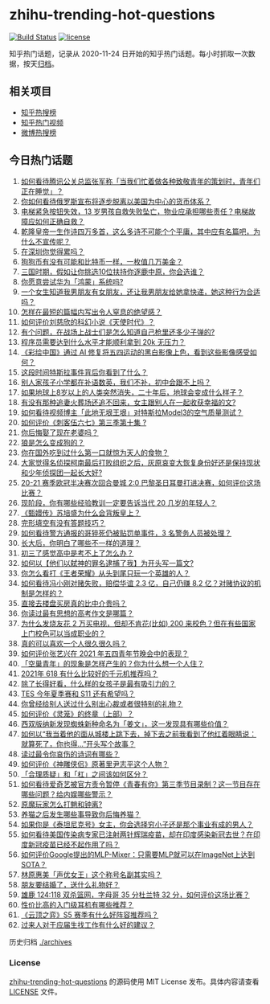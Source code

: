 # zhihu-trending-hot-questions

[![Build Status](https://github.com/justjavac/zhihu-trending-hot-questions/workflows/ci/badge.svg?branch=master)](https://github.com/justjavac/zhihu-trending-hot-questions/actions)
[![license](https://img.shields.io/github/license/justjavac/zhihu-trending-hot-questions)](https://github.com/justjavac/zhihu-trending-hot-questions/blob/master/LICENSE)

知乎热门话题，记录从 2020-11-24 日开始的知乎热门话题。每小时抓取一次数据，按天[归档](./archives)。

## 相关项目

- [知乎热搜榜](https://github.com/justjavac/zhihu-trending-top-search)
- [知乎热门视频](https://github.com/justjavac/zhihu-trending-hot-video)
- [微博热搜榜](https://github.com/justjavac/weibo-trending-hot-search)

## 今日热门话题

<!-- BEGIN -->
<!-- 最后更新时间 Thu May 06 2021 02:09:47 GMT+0800 (China Standard Time) -->

1. [如何看待腾讯公关总监张军称「当我们忙着做各种致敬青年的策划时，青年们正在睡觉」？](https://www.zhihu.com/question/457759935)
2. [你如何看待俄罗斯宣布将逐步脱离以美国为中心的货币体系？](https://www.zhihu.com/question/457750369)
3. [电梯紧急按钮失效，13
   岁男孩自救失败坠亡，物业应承担哪些责任？电梯故障应如何正确自救？](https://www.zhihu.com/question/457831377)
4. [乾隆皇帝一生作诗四万多首，这么多诗不可能个个平庸，其中应有名篇吧，为什么不宣传呢？](https://www.zhihu.com/question/452762954)
5. [在深圳你觉得累吗？](https://www.zhihu.com/question/304838170)
6. [狗狗币有没有可能和比特币一样，一枚值几万美金？](https://www.zhihu.com/question/445598367)
7. [三国时期，假如让你挑选10位扶持你逐鹿中原，你会选谁？](https://www.zhihu.com/question/452687156)
8. [你愿意尝试华为「鸿蒙」系统吗?](https://www.zhihu.com/question/374012496)
9. [一个女生知道我男朋友有女朋友，还让我男朋友给她拿快递，她这种行为合适吗？](https://www.zhihu.com/question/452456284)
10. [怎样在最短的篇幅内写出令人窒息的绝望感？](https://www.zhihu.com/question/39211784)
11. [如何评价刘慈欣的科幻小说《天使时代》？](https://www.zhihu.com/question/50428892)
12. [有个问题，在战场上战士们是怎么知道自己枪里还多少子弹的?](https://www.zhihu.com/question/457546333)
13. [程序员需要达到什么水平才能顺利拿到 20k 无压力？](https://www.zhihu.com/question/47597895)
14. [《彩绘中国》通过 AI
    修复将五四运动的黑白影像上色，看到这些影像感受如何？](https://www.zhihu.com/question/457739121)
15. [这段时间特斯拉事件背后你看到了什么？](https://www.zhihu.com/question/455860663)
16. [别人家孩子小学都在补语数英，我们不补，初中会跟不上吗？](https://www.zhihu.com/question/437581262)
17. [如果地球上8岁以上的人类突然消失，二十年后，地球会变成什么样子？](https://www.zhihu.com/question/456356060)
18. [有没有那种追妻火葬场还追不回来，女主跟别人在一起收获幸福的文?](https://www.zhihu.com/question/408254252)
19. [如何看待视频博主「此地无垠王垠」对特斯拉Model3的空气质量测试？](https://www.zhihu.com/question/457805911)
20. [如何评价《刺客伍六七》第三季第十集 ?](https://www.zhihu.com/question/457898715)
21. [你后悔娶了现在老婆吗？](https://www.zhihu.com/question/315457601)
22. [狼是怎么变成狗的？](https://www.zhihu.com/question/457687785)
23. [你在国外吃到过什么第一口就惊为天人的食物？](https://www.zhihu.com/question/321664580)
24. [大家觉得名侦探柯南最后打败组织之后，灰原哀变大恢复身份好还是保持现状和少年侦探团一起长大好?](https://www.zhihu.com/question/457584898)
25. [20-21 赛季欧冠半决赛次回合曼城 2:0
    巴黎圣日耳曼打进决赛，如何评价这场比赛？](https://www.zhihu.com/question/457863658)
26. [现阶段，你有哪些经验教训一定要告诉当代 20 几岁的年轻人？](https://www.zhihu.com/question/457150056)
27. [《甄嬛传》苏培盛为什么会背叛皇上？](https://www.zhihu.com/question/456242618)
28. [完形填空有没有答题技巧？](https://www.zhihu.com/question/21864589)
29. [如何看待警方通报的哥猝死仍被贴罚单事件，3 名警务人员被处理？](https://www.zhihu.com/question/457851891)
30. [长大后，你明白了哪些不一样的道理？](https://www.zhihu.com/question/45394531)
31. [初三了感觉高中是考不上了怎么办？](https://www.zhihu.com/question/457421531)
32. [如何以【他们以弑神的罪名逮捕了我】为开头写一篇文?](https://www.zhihu.com/question/440187946)
33. [你怎么看打《王者荣耀》从头到尾只玩一个英雄的人？](https://www.zhihu.com/question/299758752)
34. [如何看待冯小刚对赌失败，赔偿华谊 2.3 亿，自己仍赚 8.2
    亿？对赌协议的机制是怎样的？](https://www.zhihu.com/question/457531244)
35. [直接去楼盘买房真的比中介贵吗？](https://www.zhihu.com/question/393131996)
36. [你读过最有思想的高考作文是哪篇？](https://www.zhihu.com/question/316607757)
37. [为什么发烧友花 2 万买电视，但却不肯花(比如) 200
    来校色？但在有些国家上门校色可以当成职业的？](https://www.zhihu.com/question/457647194)
38. [真的可以喜欢一个人很久很久吗？](https://www.zhihu.com/question/457083666)
39. [如何评价张艺兴在 2021 年五四青年节晚会中的表现？](https://www.zhihu.com/question/457808500)
40. [「空巢青年」的现象是怎样产生的？你为什么想一个人住？](https://www.zhihu.com/question/457137124)
41. [2021年 618 有什么比较好的千元机推荐吗？](https://www.zhihu.com/question/457282188)
42. [除了长得好看，什么样的女孩子是最有吸引力的？](https://www.zhihu.com/question/432679628)
43. [TES 今年夏季赛和 S11 还有希望吗？](https://www.zhihu.com/question/454359571)
44. [你曾经给别人送过什么别出心裁或者很特别的礼物？](https://www.zhihu.com/question/23207256)
45. [如何评价《灵笼》的终章（上部）？](https://www.zhihu.com/question/457072944)
46. [西双版纳新发现蜘蛛新种命名为「姜文」，这一发现具有哪些价值？](https://www.zhihu.com/question/457371552)
47. [如何以“我当着他的面从城楼上跳下去，掉下去之前我看到了他红着眼睛说：就算死了，你也得…”开头写个故事？](https://www.zhihu.com/question/446137328)
48. [读过最令你哀伤的诗词有哪些？](https://www.zhihu.com/question/457576263)
49. [如何评价《神雕侠侣》原著里尹志平这个人物？](https://www.zhihu.com/question/21966003)
50. [「合理质疑」和「杠」之间该如何区分？](https://www.zhihu.com/question/457805977)
51. [如何看待爱奇艺被官方责令暂停《青春有你》第三季节目录制？这一节目存在哪些问题？给内娱哪些警示？](https://www.zhihu.com/question/457851906)
52. [原魔玩家怎么打魈和钟离?](https://www.zhihu.com/question/457570662)
53. [养猫之后发生哪些事导致你后悔养猫？](https://www.zhihu.com/question/299176886)
54. [如果你是《泰坦尼克号》女主，你会选择穷小子还是那个事业有成的男人？](https://www.zhihu.com/question/404721566)
55. [如何看待美国传染病专家已注射两针辉瑞疫苗，却在印度感染新冠去世？在印度新冠疫苗已经不起作用了吗？](https://www.zhihu.com/question/457803433)
56. [如何评价Google提出的MLP-Mixer：只需要MLP就可以在ImageNet上达到SOTA？](https://www.zhihu.com/question/457926000)
57. [林原惠美「声优女王」这个称号名副其实吗？](https://www.zhihu.com/question/456884531)
58. [朋友要结婚了，送什么礼物好？](https://www.zhihu.com/question/20063097)
59. [雄鹿 124:118 双杀篮网，字母哥 35 分杜兰特 32
    分，如何评价这场比赛？](https://www.zhihu.com/question/457870431)
60. [性价比高的入门级耳机有哪些推荐？](https://www.zhihu.com/question/51811329)
61. [《云顶之弈》S5 赛季有什么好阵容推荐吗？](https://www.zhihu.com/question/454520007)
62. [过来人对于应届生找工作有什么好的建议？](https://www.zhihu.com/question/35925659)

<!-- END -->

历史归档 [./archives](./archives)

### License

[zhihu-trending-hot-questions](https://github.com/justjavac/zhihu-trending-hot-questions)
的源码使用 MIT License 发布。具体内容请查看 [LICENSE](./LICENSE) 文件。
